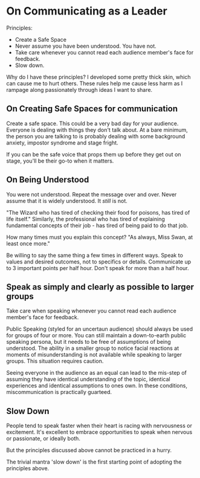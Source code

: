 # On Communicating as a Leader

Principles:

- Create a Safe Space
- Never assume you have been understood. You have not.
- Take care whenever you cannot read each audience member's face for feedback.
- Slow down.

Why do I have these principles? I developed some pretty thick skin, which can cause me to hurt others.
These rules help me cause less harm as I rampage along passionately through ideas I want to share.

## On Creating Safe Spaces for communication

Create a safe space. This could be a very bad day for your audience. Everyone is dealing with things they don't talk about.
At a bare minimum, the person you are talking to is probably dealing with some background anxiety, impostor syndrome and stage fright.

If you can be the safe voice that props them up before they get out on stage, you'll be their go-to when it matters.

## On Being Understood

You were not understood. Repeat the message over and over.
Never assume that it is widely understood. It *still* is not.

"The Wizard who has tired of checking their food for poisons, has tired of life itself."
Similarly, the professional who has tired of explaining fundamental concepts of
 their job - has tired of being paid to do that job.

How many times must you explain this concept?
"As always, Miss Swan, at least once more."

Be willing to say the same thing a few times in different ways. Speak to values and desired outcomes, not to specifics or details. Communicate up to 3 important points per half hour. Don't speak for more than a half hour.

## Speak as simply and clearly as possible to larger groups

Take care when speaking whenever you cannot read each audience member's face for feedback.

Public Speaking (styled for an uncertaun audience) should always be used for groups of four or more.
You can still maintain a down-to-earth public speaking persona, but it needs to be free of assumptions of being understood.
The ability in a smaller group to notice facial reactions at moments of misunderstanding is not available while speaking to larger groups. 
This situation requires caution.

Seeing everyone in the audience as an equal can lead to the mis-step of assuming they have identical understanding of the topic, identical experiences and identical assumptions to ones own. In these conditions, miscommunication is practically guarteed.

## Slow Down

People tend to speak faster when their heart is racing with nervousness or excitement.
It's excellent to embrace opportunities to speak when nervous or passionate, or ideally both.

But the principles discussed above cannot be practiced in a hurry.

The trivial mantra 'slow down' is the first starting point of adopting the principles above.
